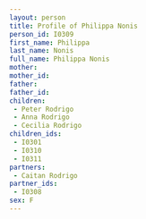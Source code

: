 ```yaml
---
layout: person
title: Profile of Philippa Nonis
person_id: I0309
first_name: Philippa
last_name: Nonis
full_name: Philippa Nonis
mother: 
mother_id: 
father: 
father_id: 
children:
 - Peter Rodrigo
 - Anna Rodrigo
 - Cecilia Rodrigo
children_ids:
 - I0301
 - I0310
 - I0311
partners:
 - Caitan Rodrigo
partner_ids:
 - I0308
sex: F
---
```


